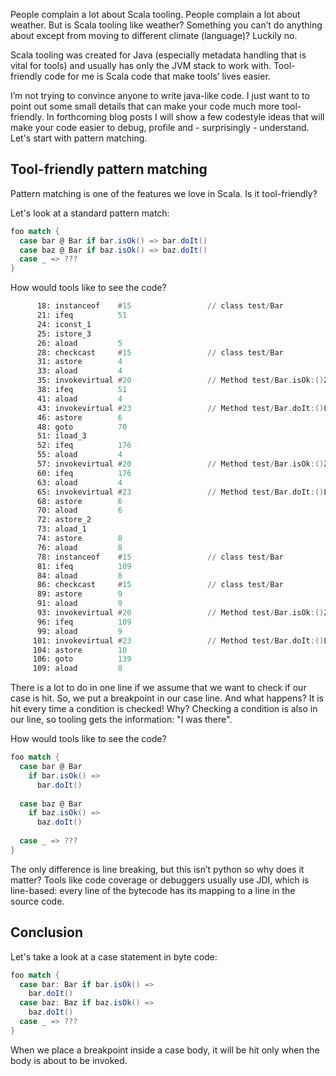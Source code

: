 People complain a lot about Scala tooling. People complain a lot about weather. But is Scala tooling like weather? Something you can’t do anything about except from moving to different climate (language)? Luckily no.

Scala tooling was created for Java (especially metadata handling that is vital for tools) and usually has only the JVM stack to work with. Tool-friendly code for me is Scala code that make tools’ lives easier.

I’m not trying to convince anyone to write java-like code. I just want to to point out some small details that can make your code much more tool-friendly. In forthcoming blog posts I will show a few codestyle ideas that will make your code easier to debug, profile and - surprisingly - understand. Let's start with pattern matching.

## Tool-friendly pattern matching
Pattern matching is one of the features we love in Scala. Is it tool-friendly?

Let's look at a standard pattern match:

```scala
foo match {
  case bar @ Bar if bar.isOk() => bar.doIt()
  case baz @ Bar if baz.isOk() => baz.doIt()
  case _ => ???
} 
```

How would tools like to see the code?

```asm
      18: instanceof    #15                 // class test/Bar
      21: ifeq          51
      24: iconst_1      
      25: istore_3      
      26: aload         5
      28: checkcast     #15                 // class test/Bar
      31: astore        4
      33: aload         4
      35: invokevirtual #20                 // Method test/Bar.isOk:()Z
      38: ifeq          51
      41: aload         4
      43: invokevirtual #23                 // Method test/Bar.doIt:()Ljava/lang/String;
      46: astore        6
      48: goto          70
      51: iload_3       
      52: ifeq          176
      55: aload         4
      57: invokevirtual #20                 // Method test/Bar.isOk:()Z
      60: ifeq          176
      63: aload         4
      65: invokevirtual #23                 // Method test/Bar.doIt:()Ljava/lang/String;
      68: astore        6
      70: aload         6
      72: astore_2      
      73: aload_1       
      74: astore        8
      76: aload         8
      78: instanceof    #15                 // class test/Bar
      81: ifeq          109
      84: aload         8
      86: checkcast     #15                 // class test/Bar
      89: astore        9
      91: aload         9
      93: invokevirtual #20                 // Method test/Bar.isOk:()Z
      96: ifeq          109
      99: aload         9
     101: invokevirtual #23                 // Method test/Bar.doIt:()Ljava/lang/String;
     104: astore        10
     106: goto          139
     109: aload         8
```


There is a lot to do in one line if we assume that we want to check if our case is hit. So, we put a breakpoint in our case line. And what happens? It is hit every time a condition is checked! Why? Checking a condition is also in our line, so tooling gets the information: "I was there".

How would tools like to see the code?

```scala
foo match {
  case bar @ Bar 
    if bar.isOk() => 
      bar.doIt()
 
  case baz @ Bar 
    if baz.isOk() => 
      baz.doIt()
 
  case _ => ???
} 
```

The only difference is line breaking, but this isn’t python so why does it matter? Tools like code coverage or debuggers usually use JDI, which is line-based: every line of the bytecode has its mapping to a line in the source code.

## Conclusion

Let's take a look at a case statement in byte code:

```scala
foo match {
  case bar: Bar if bar.isOk() =>
    bar.doIt()
  case baz: Baz if baz.isOk() =>
    baz.doIt()
  case _ => ???
}  
```

When we place a breakpoint inside a case body, it will be hit only when the body is about to be invoked.
